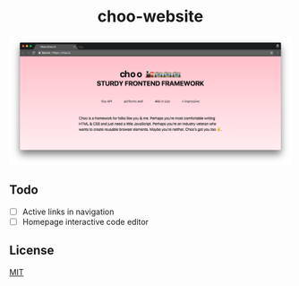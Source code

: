 <h1 align="center">choo-website</h1>

![screenshot](./screenshot.png)

## Todo

- [ ] Active links in navigation
- [ ] Homepage interactive code editor

## License
[MIT](https://tldrlegal.com/license/mit-license)
